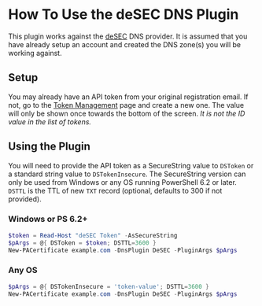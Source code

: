# How To Use the deSEC DNS Plugin

This plugin works against the [deSEC](https://desec.io/#!/en/product/dnshosting) DNS provider. It is assumed that you have already setup an account and created the DNS zone(s) you will be working against.

## Setup

You may already have an API token from your original registration email. If not, go to the [Token Management](https://desec.io/tokens) page and create a new one. The value will only be shown once towards the bottom of the screen. *It is not the ID value in the list of tokens.*

## Using the Plugin

You will need to provide the API token as a SecureString value to `DSToken` or a standard string value to `DSTokenInsecure`. The SecureString version can only be used from Windows or any OS running PowerShell 6.2 or later. `DSTTL` is the TTL of new `TXT` record (optional, defaults to 300 if not provided).

### Windows or PS 6.2+

```powershell
$token = Read-Host "deSEC Token" -AsSecureString
$pArgs = @{ DSToken = $token; DSTTL=3600 }
New-PACertificate example.com -DnsPlugin DeSEC -PluginArgs $pArgs
```

### Any OS

```powershell
$pArgs = @{ DSTokenInsecure = 'token-value'; DSTTL=3600 }
New-PACertificate example.com -DnsPlugin DeSEC -PluginArgs $pArgs
```
